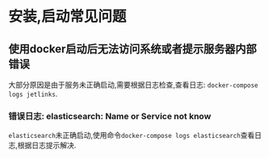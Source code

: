 # 安装,启动常见问题

## 使用docker启动后无法访问系统或者提示服务器内部错误

大部分原因是由于服务未正确启动,需要根据日志检查,查看日志: `docker-compose logs jetlinks`.

### 错误日志: elasticsearch: Name or Service not know

`elasticsearch`未正确启动,使用命令`docker-compose logs elasticsearch`查看日志,根据日志提示解决.
